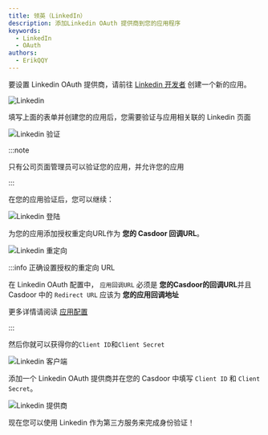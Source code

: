 ```yaml
---
title: 领英（LinkedIn）
description: 添加Linkedin OAuth 提供商到您的应用程序
keywords:
  - LinkedIn
  - OAuth
authors:
  - ErikQQY
---
```


要设置 Linkedin OAuth 提供商，请前往 [Linkedin 开发者](https://www.linkedin.com/developers/apps/new) 创建一个新的应用。

![Linkedin](/img/providers/OAuth/linkedin.png)

填写上面的表单并创建您的应用后，您需要验证与应用相关联的 Linkedin 页面

![Linkedin 验证](/img/providers/OAuth/linkedin-verify.png)

:::note

只有公司页面管理员可以验证您的应用，并允许您的应用

:::

在您的应用验证后，您可以继续：

![Linkedin 登陆](/img/providers/OAuth/linkedinsignin.png)

为您的应用添加授权重定向URL作为 **您的 Casdoor 回调URL**。

![Linkedin 重定向](/img/providers/OAuth/linkedinredirecturl.png)

:::info 正确设置授权的重定向 URL

在 Linkedin OAuth 配置中， `应用回调URL` 必须是 **您的Casdoor的回调URL**并且 Casdoor 中的 `Redirect URL` 应该为 **您的应用回调地址**

更多详情请阅读 [应用配置](/docs/application/config#further-understanding)

:::

然后你就可以获得你的`Client ID`和`Client Secret`

![Linkedin 客户端](/img/providers/OAuth/linkedinclient.png)

添加一个 Linkedin OAuth 提供商并在您的 Casdoor 中填写 `Client ID` 和 `Client Secret`。

![Linkedin 提供商](/img/providers/OAuth/linkedinprovider.png)

现在您可以使用 Linkedin 作为第三方服务来完成身份验证！